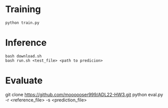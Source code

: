 # Training
```shell
python train.py
```

# Inference
```shell
bash download.sh
bash run.sh <test_file> <path to predicion>
```
# Evaluate
git clone https://github.com/moooooser999/ADL22-HW3.git
python eval.py -r <reference_file> -s <prediction_file>